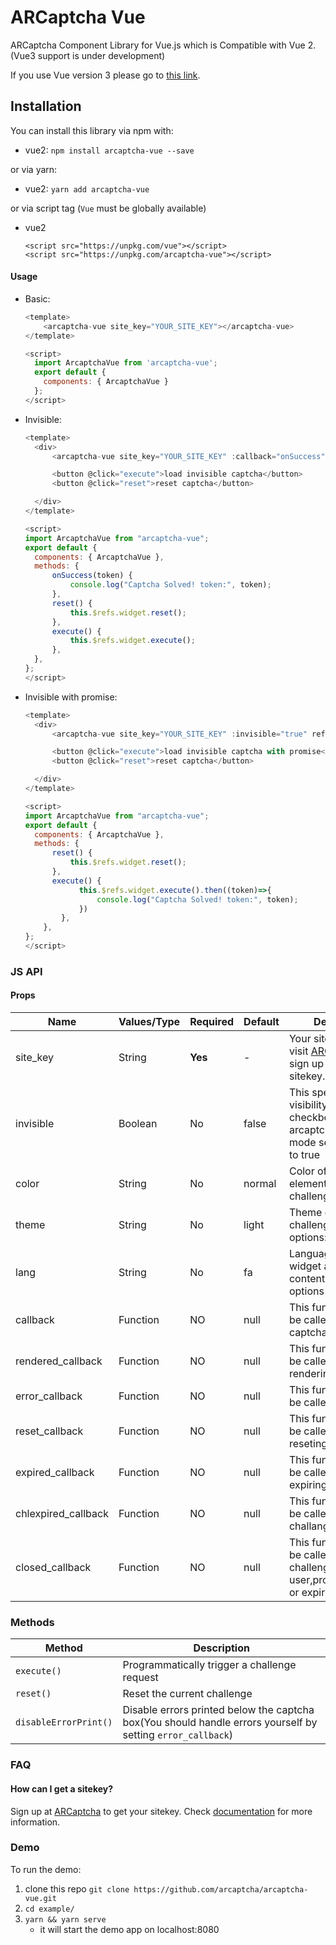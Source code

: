 # ARCaptcha Vue

ARCaptcha Component Library for Vue.js which is Compatible with Vue 2. (Vue3 support is under development)

If you use Vue version 3 please go to [this link](https://github.com/arcaptcha/arcaptcha-vue3).

## Installation

You can install this library via npm with:

- vue2: `npm install arcaptcha-vue --save`

or via yarn:

- vue2: `yarn add arcaptcha-vue`

or via script tag (`Vue` must be globally available)

- vue2
  ```
  <script src="https://unpkg.com/vue"></script>
  <script src="https://unpkg.com/arcaptcha-vue"></script>
  ```

#### Usage

- Basic:

  ```javascript
  <template>
      <arcaptcha-vue site_key="YOUR_SITE_KEY"></arcaptcha-vue>
  </template>

  <script>
    import ArcaptchaVue from 'arcaptcha-vue';
    export default {
      components: { ArcaptchaVue }
    };
  </script>
  ```

- Invisible:

  ```javascript
  <template>
    <div>
        <arcaptcha-vue site_key="YOUR_SITE_KEY" :callback="onSuccess" :invisible="true" ref="widget"></arcaptcha-vue>

        <button @click="execute">load invisible captcha</button>
        <button @click="reset">reset captcha</button>

    </div>
  </template>

  <script>
  import ArcaptchaVue from "arcaptcha-vue";
  export default {
    components: { ArcaptchaVue },
    methods: {
        onSuccess(token) {
            console.log("Captcha Solved! token:", token);
        },
        reset() {
            this.$refs.widget.reset();
        },
        execute() {
            this.$refs.widget.execute();
        },
    },
  };
  </script>
  ```

- Invisible with promise:

  ```javascript
  <template>
    <div>
        <arcaptcha-vue site_key="YOUR_SITE_KEY" :invisible="true" ref="widget"></arcaptcha-vue>

        <button @click="execute">load invisible captcha with promise</button>
        <button @click="reset">reset captcha</button>

    </div>
  </template>

  <script>
  import ArcaptchaVue from "arcaptcha-vue";
  export default {
    components: { ArcaptchaVue },
    methods: {
        reset() {
            this.$refs.widget.reset();
        },
        execute() {
              this.$refs.widget.execute().then((token)=>{
                  console.log("Captcha Solved! token:", token);
              })
          },
      },
  };
  </script>
  ```

### JS API

#### Props

| Name                | Values/Type | Required | Default | Description                                                                                                    |
| ------------------- | ----------- | -------- | ------- | -------------------------------------------------------------------------------------------------------------- |
| site_key            | String      | **Yes**  | -       | Your sitekey. Please visit [ARCaptcha](https://arcaptcha.ir) and sign up to get a sitekey.                     |
| invisible           | Boolean     | No       | false   | This specifies the visibility of the checkbox. To activate arcaptcha in invisible mode set this option to true |
| color               | String      | No       | normal  | Color of every colored element in widget and challenge.                                                        |
| theme               | String      | No       | light   | Theme of widget and challenge.(Available options: `light`/`dark`)                                              |
| lang                | String      | No       | fa      | Language is used in widget and challenge contents.(Available options : `en`/`fa`)                              |
| callback            | Function    | NO       | null    | This function would be called after solving captcha                                                            |
| rendered_callback   | Function    | NO       | null    | This function would be called after rendering captcha                                                          |
| error_callback      | Function    | NO       | null    | This function would be called after error                                                                      |
| reset_callback      | Function    | NO       | null    | This function would be called after reseting captcha                                                           |
| expired_callback    | Function    | NO       | null    | This function would be called after expiring                                                                   |
| chlexpired_callback | Function    | NO       | null    | This function would be called after challange expiration                                                       |
| closed_callback     | Function    | NO       | null    | This function would be called after a challenge is closed by user,programmatically or expiration               |

### Methods

| Method                | Description                                                                                                 |
| --------------------- | ----------------------------------------------------------------------------------------------------------- |
| `execute()`           | Programmatically trigger a challenge request                                                                |
| `reset()`             | Reset the current challenge                                                                                 |
| `disableErrorPrint()` | Disable errors printed below the captcha box(You should handle errors yourself by setting `error_callback`) |

### FAQ

#### How can I get a sitekey?

Sign up at [ARCaptcha](https://arcaptcha.ir) to get your sitekey. Check [documentation](https://docs.arcaptcha.ir) for more information.

### Demo

To run the demo:

1. clone this repo `git clone https://github.com/arcaptcha/arcaptcha-vue.git`
2. `cd example/`
3. `yarn && yarn serve`
   - it will start the demo app on localhost:8080
